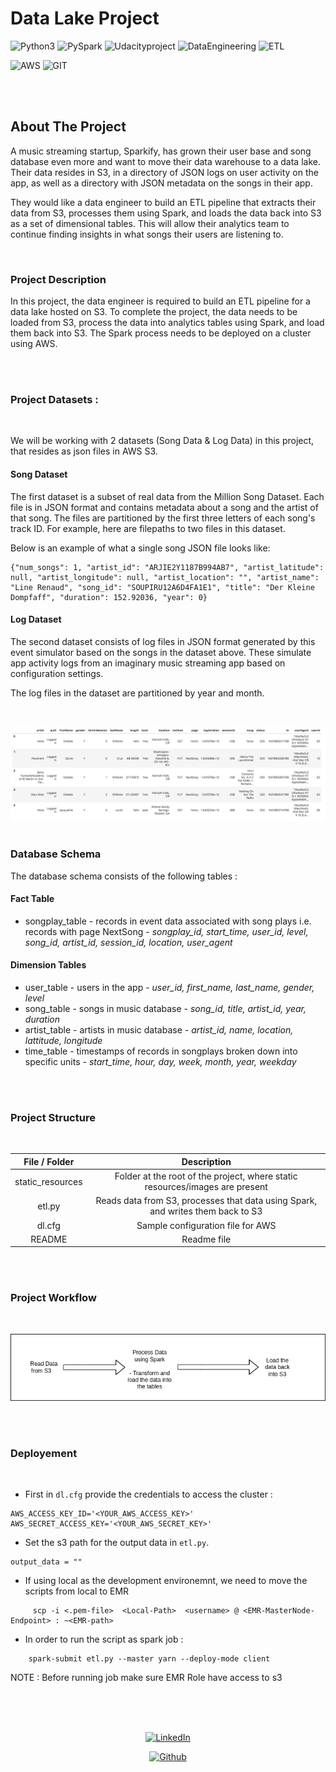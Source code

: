 # Data Lake Project

![Python3](https://img.shields.io/badge/python3-%20-blue) 
![PySpark](https://img.shields.io/badge/PySpark-%20-red)
![Udacityproject](https://img.shields.io/badge/Udacity-Project-blue) 
![DataEngineering](https://img.shields.io/badge/Data-Engineering-green)
![ETL](https://img.shields.io/badge/ETL-%20-brightgreen)

![AWS](https://img.shields.io/badge/Amazon_AWS-FF9900?style=for-the-badge&logo=amazonaws&logoColor=white)
![GIT](https://img.shields.io/badge/GIT-E44C30?style=for-the-badge&logo=git&logoColor=white)

<br> <br>

<!-- ABOUT THE PROJECT -->
## About The Project

A music streaming startup, Sparkify, has grown their user base and song database even more and want to move their data warehouse to a data lake. Their data resides in S3, in a directory of JSON logs on user activity on the app, as well as a directory with JSON metadata on the songs in their app.

They would like a data engineer to build an ETL pipeline that extracts their data from S3, processes them using Spark, and loads the data back into S3 as a set of dimensional tables. This will allow their analytics team to continue finding insights in what songs their users are listening to.

<br>

### Project Description

In this project, the data engineer is required to build an ETL pipeline for a data lake hosted on S3. To complete the project, the data needs to be loaded from S3, process the data into analytics tables using Spark, and load them back into S3. The Spark process needs to be deployed on a cluster using AWS.

<br><br>

### Project Datasets :

<br>

We will be working with 2 datasets (Song Data & Log Data) in this project, that resides as json files in AWS S3.

#### Song Dataset
The first dataset is a subset of real data from the Million Song Dataset. Each file is in JSON format and contains metadata about a song and the artist of that song. The files are partitioned by the first three letters of each song's track ID. For example, here are filepaths to two files in this dataset.

Below is an example of what a single song JSON file looks like:
```
{"num_songs": 1, "artist_id": "ARJIE2Y1187B994AB7", "artist_latitude": null, "artist_longitude": null, "artist_location": "", "artist_name": "Line Renaud", "song_id": "SOUPIRU12A6D4FA1E1", "title": "Der Kleine Dompfaff", "duration": 152.92036, "year": 0}
```

#### Log Dataset
The second dataset consists of log files in JSON format generated by this event simulator based on the songs in the dataset above. These simulate app activity logs from an imaginary music streaming app based on configuration settings.

The log files in the dataset are partitioned by year and month. 

<br>

![log_data](./static_resources/log-data.png)
<br><br>

### Database Schema

The database schema consists of the following tables : 

####  Fact Table
- songplay_table - records in event data associated with song plays i.e. records with page NextSong -  *songplay_id, start_time, user_id, level, song_id, artist_id, session_id, location, user_agent*

#### Dimension Tables
- user_table - users in the app - 
*user_id, first_name, last_name, gender, level*
- song_table - songs in music database - 
*song_id, title, artist_id, year, duration*
- artist_table - artists in music database - 
*artist_id, name, location, lattitude, longitude*
- time_table - timestamps of records in songplays broken down into specific units - 
*start_time, hour, day, week, month, year, weekday*

<br><br>

### Project Structure
<div align=center><br>

|     File / Folder      |                         Description                          |
| :--------------------: | :----------------------------------------------------------: |
|         static_resources         |  Folder at the root of the project, where static resources/images are present  |
|         etl.py         | Reads data from S3, processes that data using Spark, and writes them back to S3 |
|         dl.cfg         |              Sample configuration file for AWS               |
|         README         |                         Readme file                          |

</div>
<br><br>

### Project Workflow
<br>
<div align=center>

![project_workflow](./static_resources/data-flow.png)
</div>
<br><br>

### Deployement

<br>

* First in `dl.cfg` provide the credentials to access the cluster :


```
AWS_ACCESS_KEY_ID='<YOUR_AWS_ACCESS_KEY>'
AWS_SECRET_ACCESS_KEY='<YOUR_AWS_SECRET_KEY>'
```

* Set the s3 path for the output data in `etl.py`. 

```
output_data = ""
```

* If using local as the development environemnt, we need to move the scripts from local to EMR 


 
```
     scp -i <.pem-file>  <Local-Path>  <username> @ <EMR-MasterNode-Endpoint> : ~<EMR-path>
```

* In order to run the script as spark job :
```
    spark-submit etl.py --master yarn --deploy-mode client 
```
NOTE : Before running job make sure EMR Role have access to s3

<!-- Connect with me -->
<div align=center>
<br><br><br>

[![LinkedIn](https://img.shields.io/badge/LinkedIn-0077B5?style=for-the-badge&logo=linkedin&logoColor=white)](https://www.linkedin.com/in/deepankar-acharyya-034053a5/)

[![Github](https://img.shields.io/badge/GitHub-100000?style=for-the-badge&logo=github&logoColor=white)](https://github.com/DeepankarAcharyya)

<br><br>
</div>